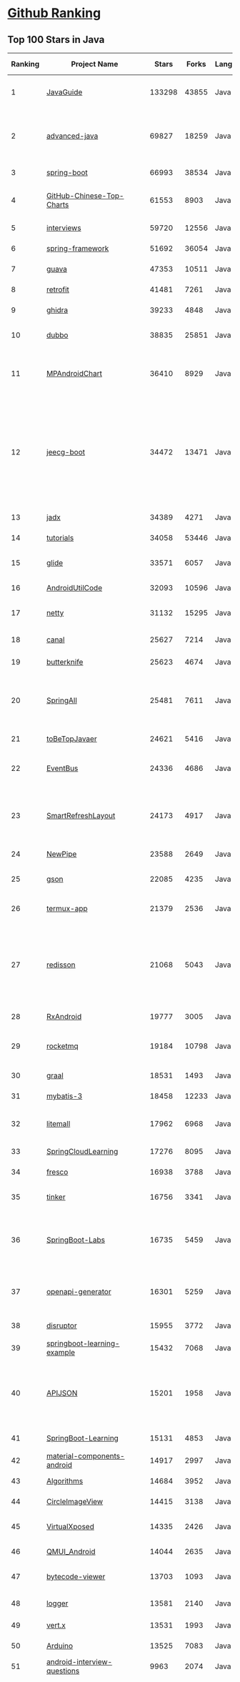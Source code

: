 [Github Ranking](../README.md)
==========

## Top 100 Stars in Java

| Ranking | Project Name | Stars | Forks | Language | Open Issues | Description | Last Commit |
| ------- | ------------ | ----- | ----- | -------- | ----------- | ----------- | ----------- |
| 1 | [JavaGuide](https://github.com/Snailclimb/JavaGuide) | 133298 | 43855 | Java | 67 | 「Java学习+面试指南」一份涵盖大部分 Java 程序员所需要掌握的核心知识。准备 Java 面试，首选 JavaGuide！ | 2023-05-04T11:21:58Z |
| 2 | [advanced-java](https://github.com/doocs/advanced-java) | 69827 | 18259 | Java | 2 | 😮 Core Interview Questions & Answers For Experienced Java(Backend) Developers \| 互联网 Java 工程师进阶知识完全扫盲：涵盖高并发、分布式、高可用、微服务、海量数据处理等领域知识 | 2023-04-25T02:02:49Z |
| 3 | [spring-boot](https://github.com/spring-projects/spring-boot) | 66993 | 38534 | Java | 600 | Spring Boot | 2023-05-04T22:40:23Z |
| 4 | [GitHub-Chinese-Top-Charts](https://github.com/GrowingGit/GitHub-Chinese-Top-Charts) | 61553 | 8903 | Java | 113 | :cn: GitHub中文排行榜，各语言分设「软件 \| 资料」榜单，精准定位中文好项目。各取所需，高效学习。 | 2023-05-05T01:23:11Z |
| 5 | [interviews](https://github.com/kdn251/interviews) | 59720 | 12556 | Java | 31 | Everything you need to know to get the job. | 2023-05-03T03:23:06Z |
| 6 | [spring-framework](https://github.com/spring-projects/spring-framework) | 51692 | 36054 | Java | 1241 | Spring Framework | 2023-05-04T16:48:59Z |
| 7 | [guava](https://github.com/google/guava) | 47353 | 10511 | Java | 633 | Google core libraries for Java | 2023-05-04T22:00:31Z |
| 8 | [retrofit](https://github.com/square/retrofit) | 41481 | 7261 | Java | 148 | A type-safe HTTP client for Android and the JVM | 2023-05-04T22:12:19Z |
| 9 | [ghidra](https://github.com/NationalSecurityAgency/ghidra) | 39233 | 4848 | Java | 1162 | Ghidra is a software reverse engineering (SRE) framework | 2023-05-04T19:50:11Z |
| 10 | [dubbo](https://github.com/apache/dubbo) | 38835 | 25851 | Java | 756 | Apache Dubbo is a high-performance, java based, open source RPC framework. | 2023-05-05T02:29:06Z |
| 11 | [MPAndroidChart](https://github.com/PhilJay/MPAndroidChart) | 36410 | 8929 | Java | 1995 | A powerful 🚀 Android chart view / graph view library, supporting line- bar- pie- radar- bubble- and candlestick charts as well as scaling, panning and animations. | 2023-03-20T14:11:45Z |
| 12 | [jeecg-boot](https://github.com/jeecgboot/jeecg-boot) | 34472 | 13471 | Java | 21 | 🔥「企业级低代码平台」前后端分离架构SpringBoot 2.x，SpringCloud，Ant Design&Vue，Mybatis，Shiro，JWT。强大的代码生成器让前后端代码一键生成，无需写任何代码! 引领新的开发模式OnlineCoding->代码生成->手工MERGE，帮助Java项目解决70%重复工作，让开发更关注业务，既能快速提高效率，帮助公司节省成本，同时又不失灵活性。 | 2023-04-26T03:21:40Z |
| 13 | [jadx](https://github.com/skylot/jadx) | 34389 | 4271 | Java | 311 | Dex to Java decompiler | 2023-05-01T18:32:18Z |
| 14 | [tutorials](https://github.com/eugenp/tutorials) | 34058 | 53446 | Java | 24 | Just Announced - "Learn Spring Security OAuth":  | 2023-05-04T22:27:47Z |
| 15 | [glide](https://github.com/bumptech/glide) | 33571 | 6057 | Java | 404 | An image loading and caching library for Android focused on smooth scrolling | 2023-04-25T20:11:09Z |
| 16 | [AndroidUtilCode](https://github.com/Blankj/AndroidUtilCode) | 32093 | 10596 | Java | 255 | :fire: Android developers should collect the following utils(updating). | 2023-04-28T07:12:09Z |
| 17 | [netty](https://github.com/netty/netty) | 31132 | 15295 | Java | 526 | Netty project - an event-driven asynchronous network application framework | 2023-05-04T15:36:50Z |
| 18 | [canal](https://github.com/alibaba/canal) | 25627 | 7214 | Java | 917 | 阿里巴巴 MySQL binlog 增量订阅&消费组件  | 2023-04-27T08:56:44Z |
| 19 | [butterknife](https://github.com/JakeWharton/butterknife) | 25623 | 4674 | Java | 97 | Bind Android views and callbacks to fields and methods. | 2023-03-29T12:06:37Z |
| 20 | [SpringAll](https://github.com/wuyouzhuguli/SpringAll) | 25481 | 7611 | Java | 16 | 循序渐进，学习Spring Boot、Spring Boot & Shiro、Spring Batch、Spring Cloud、Spring Cloud Alibaba、Spring Security & Spring Security OAuth2，博客Spring系列源码：https://mrbird.cc | 2022-10-31T09:56:20Z |
| 21 | [toBeTopJavaer](https://github.com/hollischuang/toBeTopJavaer) | 24621 | 5416 | Java | 55 | To Be Top Javaer - Java工程师成神之路 | 2023-02-22T02:32:21Z |
| 22 | [EventBus](https://github.com/greenrobot/EventBus) | 24336 | 4686 | Java | 96 | Event bus for Android and Java that simplifies communication between Activities, Fragments, Threads, Services, etc. Less code, better quality. | 2023-03-19T15:52:12Z |
| 23 | [SmartRefreshLayout](https://github.com/scwang90/SmartRefreshLayout) | 24173 | 4917 | Java | 281 | 🔥下拉刷新、上拉加载、二级刷新、淘宝二楼、RefreshLayout、OverScroll，Android智能下拉刷新框架，支持越界回弹、越界拖动，具有极强的扩展性，集成了几十种炫酷的Header和 Footer。 | 2023-04-27T07:04:09Z |
| 24 | [NewPipe](https://github.com/TeamNewPipe/NewPipe) | 23588 | 2649 | Java | 1174 | A libre lightweight streaming front-end for Android. | 2023-05-04T10:33:58Z |
| 25 | [gson](https://github.com/google/gson) | 22085 | 4235 | Java | 290 | A Java serialization/deserialization library to convert Java Objects into JSON and back | 2023-05-04T13:23:34Z |
| 26 | [termux-app](https://github.com/termux/termux-app) | 21379 | 2536 | Java | 288 | Termux - a terminal emulator application for Android OS extendible by variety of packages. | 2023-05-04T23:41:28Z |
| 27 | [redisson](https://github.com/redisson/redisson) | 21068 | 5043 | Java | 320 | Redisson - Easy Redis Java client with features of In-Memory Data Grid. Over 50 Redis based Java objects and services: Set, Multimap, SortedSet, Map, List, Queue, Deque, Semaphore, Lock, AtomicLong, Map Reduce, Publish / Subscribe, Bloom filter, Spring Cache, Tomcat, Scheduler, JCache API, Hibernate, MyBatis, RPC, local cache ... | 2023-05-04T05:54:16Z |
| 28 | [RxAndroid](https://github.com/ReactiveX/RxAndroid) | 19777 | 3005 | Java | 1 | RxJava bindings for Android | 2023-02-20T12:33:53Z |
| 29 | [rocketmq](https://github.com/apache/rocketmq) | 19184 | 10798 | Java | 388 | Apache RocketMQ is a cloud native messaging and streaming platform, making it simple to build event-driven applications. | 2023-05-04T10:53:42Z |
| 30 | [graal](https://github.com/oracle/graal) | 18531 | 1493 | Java | 840 | GraalVM: Run Programs Faster Anywhere :rocket: | 2023-05-05T00:50:56Z |
| 31 | [mybatis-3](https://github.com/mybatis/mybatis-3) | 18458 | 12233 | Java | 128 | MyBatis SQL mapper framework for Java | 2023-04-27T00:44:21Z |
| 32 | [litemall](https://github.com/linlinjava/litemall) | 17962 | 6968 | Java | 26 | 又一个小商城。litemall = Spring Boot后端 + Vue管理员前端 + 微信小程序用户前端 + Vue用户移动端 | 2023-04-17T13:12:31Z |
| 33 | [SpringCloudLearning](https://github.com/forezp/SpringCloudLearning) | 17276 | 8095 | Java | 38 | 《史上最简单的Spring Cloud教程源码》 | 2021-04-12T09:53:47Z |
| 34 | [fresco](https://github.com/facebook/fresco) | 16938 | 3788 | Java | 201 | An Android library for managing images and the memory they use. | 2023-05-03T09:22:11Z |
| 35 | [tinker](https://github.com/Tencent/tinker) | 16756 | 3341 | Java | 481 | Tinker is a hot-fix solution library for Android, it supports dex, library and resources update without reinstall apk. | 2023-04-18T03:11:58Z |
| 36 | [SpringBoot-Labs](https://github.com/yudaocode/SpringBoot-Labs) | 16735 | 5459 | Java | 26 | 一个涵盖六个专栏：Spring Boot 2.X、Spring Cloud、Spring Cloud Alibaba、Dubbo、分布式消息队列、分布式事务的仓库。希望胖友小手一抖，右上角来个 Star，感恩 1024 | 2022-09-03T08:55:18Z |
| 37 | [openapi-generator](https://github.com/OpenAPITools/openapi-generator) | 16301 | 5259 | Java | 3593 | OpenAPI Generator allows generation of API client libraries (SDK generation), server stubs, documentation and configuration automatically given an OpenAPI Spec (v2, v3) | 2023-05-04T15:48:46Z |
| 38 | [disruptor](https://github.com/LMAX-Exchange/disruptor) | 15955 | 3772 | Java | 8 | High Performance Inter-Thread Messaging Library | 2023-04-28T09:30:17Z |
| 39 | [springboot-learning-example](https://github.com/JeffLi1993/springboot-learning-example) | 15432 | 7068 | Java | 14 | spring boot 实践学习案例，是 spring boot 初学者及核心技术巩固的最佳实践。 | 2023-03-23T16:59:35Z |
| 40 | [APIJSON](https://github.com/Tencent/APIJSON) | 15201 | 1958 | Java | 196 | 🏆 零代码、全功能、强安全 ORM 库 🚀 后端接口和文档零代码，前端(客户端) 定制返回 JSON 的数据和结构。 🏆 A JSON Transmission Protocol and an ORM Library 🚀  provides APIs and Docs without writing any code. | 2023-04-27T19:07:22Z |
| 41 | [SpringBoot-Learning](https://github.com/dyc87112/SpringBoot-Learning) | 15131 | 4853 | Java | 35 | 《Spring Boot基础教程》，2.x版本持续连载中！点击下方链接直达教程目录！ | 2023-05-02T20:10:39Z |
| 42 | [material-components-android](https://github.com/material-components/material-components-android) | 14917 | 2997 | Java | 416 | Modular and customizable Material Design UI components for Android | 2023-05-04T21:01:20Z |
| 43 | [Algorithms](https://github.com/williamfiset/Algorithms) | 14684 | 3952 | Java | 53 | A collection of algorithms and data structures | 2023-04-29T00:46:01Z |
| 44 | [CircleImageView](https://github.com/hdodenhof/CircleImageView) | 14415 | 3138 | Java | 5 | A circular ImageView for Android | 2023-04-06T07:46:13Z |
| 45 | [VirtualXposed](https://github.com/android-hacker/VirtualXposed) | 14335 | 2426 | Java | 123 | A simple app to use Xposed without root, unlock the bootloader or modify system image, etc. | 2022-09-09T02:58:50Z |
| 46 | [QMUI_Android](https://github.com/Tencent/QMUI_Android) | 14044 | 2635 | Java | 416 | 提高 Android UI 开发效率的 UI 库 | 2023-04-07T10:42:07Z |
| 47 | [bytecode-viewer](https://github.com/Konloch/bytecode-viewer) | 13703 | 1093 | Java | 81 | A Java 8+ Jar & Android APK Reverse Engineering Suite (Decompiler, Editor, Debugger & More) | 2023-04-27T03:29:49Z |
| 48 | [logger](https://github.com/orhanobut/logger) | 13581 | 2140 | Java | 69 | ✔️ Simple, pretty and powerful logger for android | 2022-09-14T10:04:00Z |
| 49 | [vert.x](https://github.com/eclipse-vertx/vert.x) | 13531 | 1993 | Java | 193 | Vert.x is a tool-kit for building reactive applications on the JVM | 2023-05-04T20:52:57Z |
| 50 | [Arduino](https://github.com/arduino/Arduino) | 13525 | 7083 | Java | 657 | Arduino IDE 1.x | 2022-10-29T19:36:35Z |
| 51 | [android-interview-questions](https://github.com/amitshekhariitbhu/android-interview-questions) | 9963 | 2074 | Java | 15 | Your Cheat Sheet For Android Interview - Android Interview Questions | 2023-04-14T10:57:45Z |
| 52 | [newbee-mall](https://github.com/newbee-ltd/newbee-mall) | 9963 | 2557 | Java | 1 | 🔥 🎉newbee-mall是一套电商系统，包括基础版本(Spring Boot+Thymeleaf)、前后端分离版本(Spring Boot+Vue 3+Element-Plus+Vue-Router 4+Pinia+Vant 4) 、秒杀版本、Go语言版本、微服务版本(Spring Cloud Alibaba+Nacos+Sentinel+Seata+Spring Cloud Gateway+OpenFeign+ELK)。 前台商城系统包含首页门户、商品分类、新品上线、首页轮播、商品推荐、商品搜索、商品展示、购物车、订单结算、订单流程、个人订单管理、会员中心、帮助中心等模块。 后台管理系统包含数据面板、轮播图管理、商品管理、订单管理、会员管理、分类管理、设置等模块。 | 2023-02-12T12:23:16Z |
| 53 | [LSPosed](https://github.com/LSPosed/LSPosed) | 9786 | 1441 | Java | 3 | LSPosed Framework | 2023-05-02T03:55:53Z |
| 54 | [glide-transformations](https://github.com/wasabeef/glide-transformations) | 9777 | 1427 | Java | 50 | An Android transformation library providing a variety of image transformations for Glide. | 2022-03-08T16:07:21Z |
| 55 | [conductor](https://github.com/Netflix/conductor) | 9737 | 2141 | Java | 98 | Conductor is a microservices orchestration engine. | 2023-05-03T09:27:38Z |
| 56 | [Fragmentation](https://github.com/YoKeyword/Fragmentation) | 9731 | 2138 | Java | 190 | [DEPRECATED] A powerful library that manage Fragment for Android | 2021-06-03T12:38:20Z |
| 57 | [COLA](https://github.com/alibaba/COLA) | 9644 | 2558 | Java | 23 | 🥤 COLA: Clean Object-oriented & Layered Architecture | 2023-04-26T05:38:54Z |
| 58 | [spark](https://github.com/perwendel/spark) | 9469 | 1571 | Java | 198 | A simple expressive web framework for java. Spark has a kotlin DSL https://github.com/perwendel/spark-kotlin | 2022-11-22T23:59:54Z |
| 59 | [OpenRefine](https://github.com/OpenRefine/OpenRefine) | 9464 | 1823 | Java | 585 | OpenRefine is a free, open source power tool for working with messy data and improving it | 2023-05-04T21:34:01Z |
| 60 | [AndroidSlidingUpPanel](https://github.com/umano/AndroidSlidingUpPanel) | 9459 | 2306 | Java | 267 | This library provides a simple way to add a draggable sliding up panel (popularized by Google Music and Google Maps) to your Android application. Brought to you by Umano. | 2022-07-21T00:21:03Z |
| 61 | [Mycat-Server](https://github.com/MyCATApache/Mycat-Server) | 9394 | 3885 | Java | 917 | None | 2022-11-01T02:37:58Z |
| 62 | [Activiti](https://github.com/Activiti/Activiti) | 9381 | 6893 | Java | 456 | Activiti is a light-weight workflow and Business Process Management (BPM) Platform targeted at business people, developers and system admins. Its core is a super-fast and rock-solid BPMN 2 process engine for Java. It's open-source and distributed under the Apache license. Activiti runs in any Java application, on a server, on a cluster or in the cloud. It integrates perfectly with Spring, it is extremely lightweight and based on simple concepts.  | 2023-05-04T19:09:04Z |
| 63 | [android-gif-drawable](https://github.com/koral--/android-gif-drawable) | 9355 | 1800 | Java | 31 | Views and Drawable for displaying animated GIFs on Android | 2022-12-28T09:22:04Z |
| 64 | [metersphere](https://github.com/metersphere/metersphere) | 9170 | 2185 | Java | 249 | MeterSphere 是一站式开源持续测试平台，覆盖测试管理、接口测试、UI 测试和性能测试等。搞测试，就选 MeterSphere！ | 2023-05-05T02:54:48Z |
| 65 | [supertokens-core](https://github.com/supertokens/supertokens-core) | 8718 | 316 | Java | 93 | Open source alternative to Auth0 / Firebase Auth / AWS Cognito  | 2023-05-04T19:06:28Z |
| 66 | [languagetool](https://github.com/languagetool-org/languagetool) | 8550 | 1046 | Java | 1735 | Style and Grammar Checker for 25+ Languages | 2023-05-04T23:54:43Z |
| 67 | [Android-SpinKit](https://github.com/ybq/Android-SpinKit) | 8398 | 1303 | Java | 55 | Android  loading animations | 2022-09-02T10:08:37Z |
| 68 | [epoxy](https://github.com/airbnb/epoxy) | 8194 | 724 | Java | 281 | Epoxy is an Android library for building complex screens in a RecyclerView | 2023-04-04T23:44:05Z |
| 69 | [Android-Debug-Database](https://github.com/amitshekhariitbhu/Android-Debug-Database) | 8179 | 866 | Java | 70 | A library for debugging android databases and shared preferences - Make Debugging Great Again | 2023-01-18T08:06:22Z |
| 70 | [atlas](https://github.com/alibaba/atlas) | 8109 | 1518 | Java | 84 | A powerful Android Dynamic Component Framework. | 2022-01-27T14:31:30Z |
| 71 | [hsweb-framework](https://github.com/hs-web/hsweb-framework) | 8025 | 3028 | Java | 4 | hsweb (haʊs wɛb) 是一个基于spring-boot 2.x开发 ,首个使用全响应式编程的企业级后台管理系统基础项目。 | 2023-05-04T06:59:07Z |
| 72 | [plantuml](https://github.com/plantuml/plantuml) | 8004 | 766 | Java | 368 | Generate diagrams from textual description | 2023-04-19T08:07:41Z |
| 73 | [HomeMirror](https://github.com/HannahMitt/HomeMirror) | 7892 | 687 | Java | 32 | Android application powering the mirror in my house | 2021-04-27T18:07:36Z |
| 74 | [material-theme-jetbrains](https://github.com/ChrisRM/material-theme-jetbrains) | 7886 | 474 | Java | 0 | JetBrains theme of Material Theme | 2022-01-26T21:43:17Z |
| 75 | [shardingsphere-elasticjob](https://github.com/apache/shardingsphere-elasticjob) | 7870 | 3258 | Java | 137 | Distributed scheduled job framework | 2023-04-20T01:43:41Z |
| 76 | [JsonPath](https://github.com/json-path/JsonPath) | 7846 | 1530 | Java | 271 | Java JsonPath implementation | 2023-04-29T22:10:44Z |
| 77 | [EhViewer](https://github.com/seven332/EhViewer) | 7752 | 977 | Java | 197 | [DEPRECATED] An Unofficial E-Hentai Application for Android | 2019-08-09T04:50:17Z |
| 78 | [datahub](https://github.com/datahub-project/datahub) | 7632 | 2226 | Java | 96 | The Metadata Platform for the Modern Data Stack | 2023-05-04T23:01:53Z |
| 79 | [vjtools](https://github.com/vipshop/vjtools) | 7454 | 1509 | Java | 34 | The vip.com's java coding standard, libraries and tools | 2023-05-02T13:50:56Z |
| 80 | [Paper](https://github.com/PaperMC/Paper) | 7414 | 1865 | Java | 274 | High performance Spigot fork that aims to fix gameplay and mechanics inconsistencies | 2023-05-04T17:50:06Z |
| 81 | [AndroidAsync](https://github.com/koush/AndroidAsync) | 7368 | 1568 | Java | 334 | Asynchronous socket, http(s) (client+server) and websocket library for android. Based on nio, not threads. | 2022-11-23T15:20:07Z |
| 82 | [dagger](https://github.com/square/dagger) | 7298 | 3091 | Java | 59 | A fast dependency injector for Android and Java. | 2021-08-26T11:07:52Z |
| 83 | [zfile](https://github.com/zfile-dev/zfile) | 7287 | 1520 | Java | 39 | 在线云盘、网盘、OneDrive、云存储、私有云、对象存储、h5ai、上传、下载 | 2023-05-03T20:30:22Z |
| 84 | [ShortcutBadger](https://github.com/leolin310148/ShortcutBadger) | 7263 | 1327 | Java | 176 | An Android library supports badge notification like iOS in Samsung, LG, Sony and HTC launchers. | 2022-11-29T15:20:47Z |
| 85 | [UltimateRecyclerView](https://github.com/cymcsg/UltimateRecyclerView) | 7237 | 1451 | Java | 183 | A RecyclerView(advanced and flexible version of ListView in Android) with refreshing,loading more,animation and many other features. | 2020-07-21T09:50:37Z |
| 86 | [im-server](https://github.com/wildfirechat/im-server) | 7151 | 1663 | Java | 3 | 即时通讯(IM)系统 | 2023-05-04T13:39:49Z |
| 87 | [RePlugin](https://github.com/Qihoo360/RePlugin) | 7128 | 1510 | Java | 309 | RePlugin - A flexible, stable, easy-to-use Android Plug-in Framework | 2022-10-26T09:44:28Z |
| 88 | [Mapper](https://github.com/abel533/Mapper) | 7091 | 1609 | Java | 222 | Mybatis Common Mapper - Easy to use | 2023-04-24T13:41:35Z |
| 89 | [jmeter](https://github.com/apache/jmeter) | 6966 | 1868 | Java | 653 | Apache JMeter open-source load testing tool for analyzing and measuring the performance of a variety of services | 2023-05-04T10:37:54Z |
| 90 | [FrameworkBenchmarks](https://github.com/TechEmpower/FrameworkBenchmarks) | 6937 | 1852 | Java | 108 | Source for the TechEmpower Framework Benchmarks project | 2023-05-05T03:00:23Z |
| 91 | [VBlog](https://github.com/lenve/VBlog) | 6887 | 2901 | Java | 51 | V部落，Vue+SpringBoot实现的多用户博客管理平台! | 2022-12-07T11:03:56Z |
| 92 | [okhttputils](https://github.com/hongyangAndroid/okhttputils) | 6875 | 2419 | Java | 0 | [停止维护]okhttp的辅助类 | 2022-10-12T06:21:59Z |
| 93 | [elasticsearch-sql](https://github.com/NLPchina/elasticsearch-sql) | 6845 | 1521 | Java | 303 | Use SQL to query Elasticsearch | 2023-04-07T15:09:07Z |
| 94 | [AndroidAutoLayout](https://github.com/hongyangAndroid/AndroidAutoLayout) | 6682 | 1923 | Java | 0 | [停止维护]Android屏幕适配方案，直接填写设计图上的像素尺寸即可完成适配，最大限度解决适配问题。 | 2018-11-26T13:24:38Z |
| 95 | [graylog2-server](https://github.com/Graylog2/graylog2-server) | 6523 | 1005 | Java | 1405 | Free and open source log management | 2023-05-05T00:57:03Z |
| 96 | [AndroidPerformanceMonitor](https://github.com/markzhai/AndroidPerformanceMonitor) | 6518 | 1015 | Java | 50 | A transparent ui-block detection library for Android. (known as BlockCanary) | 2022-02-17T08:27:03Z |
| 97 | [aeron](https://github.com/real-logic/aeron) | 6480 | 806 | Java | 18 | Efficient reliable UDP unicast, UDP multicast, and IPC message transport | 2023-05-03T19:43:46Z |
| 98 | [flowable-engine](https://github.com/flowable/flowable-engine) | 6372 | 2321 | Java | 283 | A compact and highly efficient workflow and Business Process Management (BPM) platform for developers, system admins and business users. | 2023-05-04T16:23:46Z |
| 99 | [rest-assured](https://github.com/rest-assured/rest-assured) | 6366 | 1787 | Java | 483 | Java DSL for easy testing of REST services | 2023-04-20T14:40:24Z |
| 100 | [processing](https://github.com/processing/processing) | 6364 | 1550 | Java | 471 | Source code for the Processing Core and Development Environment (PDE) | 2023-01-31T12:21:20Z |

